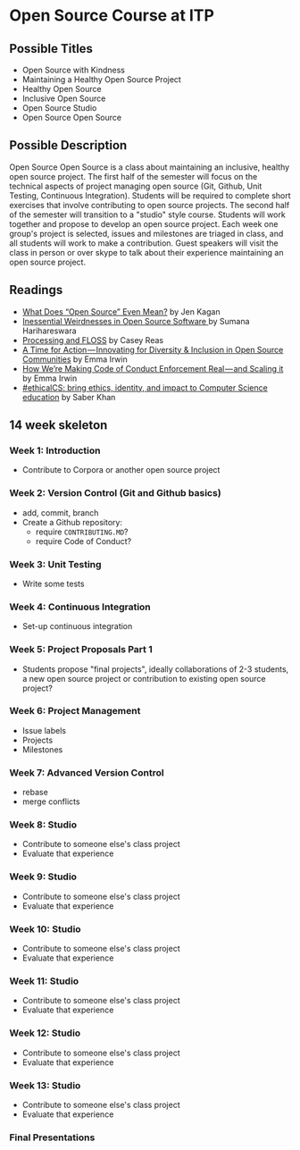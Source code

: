 # Open Source Course at ITP

## Possible Titles
* Open Source with Kindness
* Maintaining a Healthy Open Source Project
* Healthy Open Source
* Inclusive Open Source
* Open Source Studio
* Open Source Open Source

## Possible Description
Open Source Open Source is a class about maintaining an inclusive, healthy open source project. The first half of the semester will focus on the technical aspects of project managing open source (Git, Github, Unit Testing, Continuous Integration). Students will be required to complete short exercises that involve contributing to open source projects. The second half of the semester will transition to a "studio" style course. Students will work together and propose to develop an open source project. Each week one group's project is selected, issues and milestones are triaged in class, and all students will work to make a contribution. Guest speakers will visit the class in person or over skype to talk about their experience maintaining an open source project.

## Readings
* [What Does “Open Source” Even Mean?](https://medium.com/@kenjagan/what-does-open-source-even-mean-6bd47befe696) by Jen Kagan
* [Inessential Weirdnesses in Open Source Software ](https://www.harihareswara.net/sumana/2016/05/21/0) by Sumana Harihareswara
* [Processing and FLOSS](https://medium.com/processing-foundation/processing-and-floss-d35aa4607f4c) by Casey Reas
* [A Time for Action — Innovating for Diversity & Inclusion in Open Source Communities](https://medium.com/mozilla-open-innovation/a-time-for-action-innovating-for-diversity-inclusion-in-open-source-communities-6922fef4675e) by Emma Irwin
* [How We’re Making Code of Conduct Enforcement Real — and Scaling it](https://medium.com/mozilla-open-innovation/how-were-making-code-of-conduct-enforcement-real-and-scaling-it-3e382cf94415) by Emma Irwin
* [#ethicalCS: bring ethics, identity, and impact to Computer Science education](https://medium.com/@ed_saber/ethicalcs-bring-ethics-identity-and-impact-to-computer-science-education-eae5a9d4682) by Saber Khan

## 14 week skeleton

### Week 1: Introduction
* Contribute to Corpora or another open source project

### Week 2: Version Control (Git and Github basics)
* add, commit, branch
* Create a Github repository:
    * require `CONTRIBUTING.MD`?
    * require Code of Conduct?

### Week 3: Unit Testing
* Write some tests

### Week 4: Continuous Integration
* Set-up continuous integration

### Week 5: Project Proposals Part 1
* Students propose "final projects", ideally collaborations of 2-3 students, a new open source project or contribution to existing open source project?

### Week 6: Project Management
* Issue labels
* Projects
* Milestones

### Week 7: Advanced Version Control
* rebase
* merge conflicts

### Week 8: Studio
* Contribute to someone else's class project
* Evaluate that experience

### Week 9: Studio
* Contribute to someone else's class project
* Evaluate that experience

### Week 10: Studio
* Contribute to someone else's class project
* Evaluate that experience

### Week 11: Studio
* Contribute to someone else's class project
* Evaluate that experience

### Week 12: Studio
* Contribute to someone else's class project
* Evaluate that experience

### Week 13: Studio
* Contribute to someone else's class project
* Evaluate that experience

### Final Presentations
